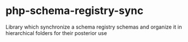 # php-schema-registry-sync
Library which synchronize a schema registry schemas and organize it in hierarchical folders for their posterior use

